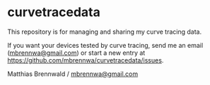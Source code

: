 # curvetracedata
This repository is for managing and sharing my curve tracing data.

If you want your devices tested by curve tracing, send me an email (mbrennwa@gmail.com) or start a new entry at https://github.com/mbrennwa/curvetracedata/issues.

Matthias Brennwald / mbrennwa@gmail.com
